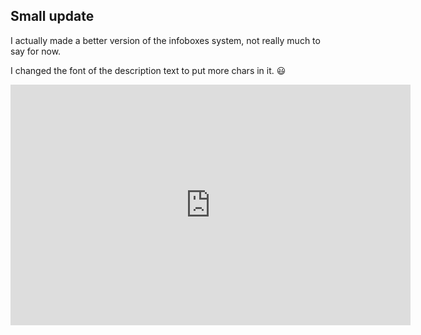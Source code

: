 ## Small update

I actually made a better version of the infoboxes system, not really much to say for now.

I changed the font of the description text to put more chars in it. :smiley:

<div class="image-container">
<iframe width="640" height="385" src="https://www.youtube.com/embed/Y7y884s38b4" title="Devclip || Mainasutto (v0.47) - Infoboxes!" frameborder="0" allow="accelerometer; autoplay; clipboard-write; encrypted-media; gyroscope; picture-in-picture; web-share" referrerpolicy="strict-origin-when-cross-origin" allowfullscreen></iframe>
</div>
